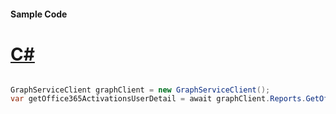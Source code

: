 #### Sample Code
# [C#](#tab/Csharp)

```C#

GraphServiceClient graphClient = new GraphServiceClient();
var getOffice365ActivationsUserDetail = await graphClient.Reports.GetOffice365ActivationsUserDetail().Request().GetAsync();

```